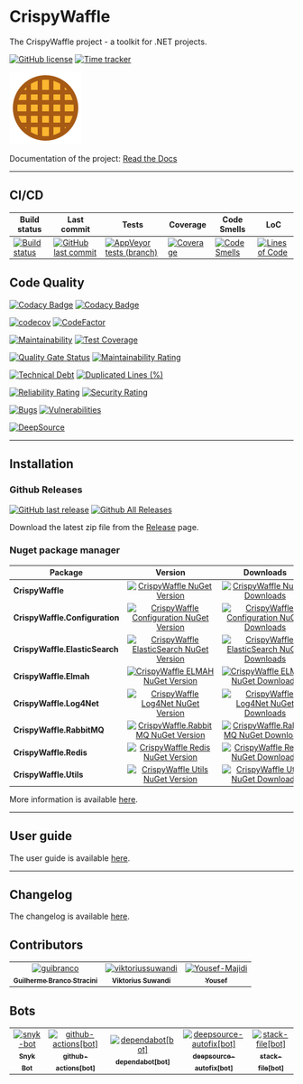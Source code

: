 # CrispyWaffle

The CrispyWaffle project - a toolkit for .NET projects. 

[![GitHub license](https://img.shields.io/github/license/guibranco/CrispyWaffle)](https://github.com/guibranco/CrispyWaffle)
[![Time tracker](https://wakatime.com/badge/github/guibranco/CrispyWaffle.svg)](https://wakatime.com/badge/github/guibranco/CrispyWaffle)

![Crispy Waffle logo](https://raw.githubusercontent.com/guibranco/CrispyWaffle/main/logo.png)

Documentation of the project: [Read the Docs](https://guibranco.github.io/CrispyWaffle/)

---

## CI/CD

| Build status | Last commit | Tests | Coverage | Code Smells | LoC | 
|--------------|-------------|-------|----------|-------------|-----|
| [![Build status](https://ci.appveyor.com/api/projects/status/dr93gad0na076ng3/branch/main?svg=true)](https://ci.appveyor.com/project/guibranco/crispywaffle/branch/main) | [![GitHub last commit](https://img.shields.io/github/last-commit/guibranco/CrispyWaffle/main)](https://github.com/guibranco/CrispyWaffle) | [![AppVeyor tests (branch)](https://img.shields.io/appveyor/tests/guibranco/crispywaffle/main?compact_message)](https://ci.appveyor.com/project/guibranco/crispywaffle/branch/main/tests) | [![Coverage](https://sonarcloud.io/api/project_badges/measure?project=guibranco_CrispyWaffle&metric=coverage)](https://sonarcloud.io/dashboard?id=guibranco_CrispyWaffle) | [![Code Smells](https://sonarcloud.io/api/project_badges/measure?project=guibranco_CrispyWaffle&metric=code_smells)](https://sonarcloud.io/dashboard?id=guibranco_CrispyWaffle) | [![Lines of Code](https://sonarcloud.io/api/project_badges/measure?project=guibranco_CrispyWaffle&metric=ncloc)](https://sonarcloud.io/dashboard?id=guibranco_CrispyWaffle) | 

## Code Quality

[![Codacy Badge](https://app.codacy.com/project/badge/Grade/cdac433295dc4d39b4a5377d147f50fc)](https://www.codacy.com/gh/guibranco/CrispyWaffle/dashboard?utm_source=github.com&amp;utm_medium=referral&amp;utm_content=guibranco/CrispyWaffle&amp;utm_campaign=Badge_Grade)
[![Codacy Badge](https://app.codacy.com/project/badge/Coverage/cdac433295dc4d39b4a5377d147f50fc)](https://www.codacy.com/gh/guibranco/CrispyWaffle/dashboard?utm_source=github.com&utm_medium=referral&utm_content=guibranco/CrispyWaffle&utm_campaign=Badge_Coverage)

[![codecov](https://codecov.io/gh/guibranco/CrispyWaffle/branch/main/graph/badge.svg)](https://codecov.io/gh/guibranco/CrispyWaffle)
[![CodeFactor](https://www.codefactor.io/repository/github/guibranco/CrispyWaffle/badge)](https://www.codefactor.io/repository/github/guibranco/CrispyWaffle)

[![Maintainability](https://api.codeclimate.com/v1/badges/fdaf045297f48946696a/maintainability)](https://codeclimate.com/github/guibranco/CrispyWaffle/maintainability)
[![Test Coverage](https://api.codeclimate.com/v1/badges/fdaf045297f48946696a/test_coverage)](https://codeclimate.com/github/guibranco/CrispyWaffle/test_coverage)

[![Quality Gate Status](https://sonarcloud.io/api/project_badges/measure?project=guibranco_CrispyWaffle&metric=alert_status)](https://sonarcloud.io/dashboard?id=guibranco_CrispyWaffle)
[![Maintainability Rating](https://sonarcloud.io/api/project_badges/measure?project=guibranco_CrispyWaffle&metric=sqale_rating)](https://sonarcloud.io/dashboard?id=guibranco_CrispyWaffle)

[![Technical Debt](https://sonarcloud.io/api/project_badges/measure?project=guibranco_CrispyWaffle&metric=sqale_index)](https://sonarcloud.io/dashboard?id=guibranco_CrispyWaffle)
[![Duplicated Lines (%)](https://sonarcloud.io/api/project_badges/measure?project=guibranco_CrispyWaffle&metric=duplicated_lines_density)](https://sonarcloud.io/dashboard?id=guibranco_CrispyWaffle)

[![Reliability Rating](https://sonarcloud.io/api/project_badges/measure?project=guibranco_CrispyWaffle&metric=reliability_rating)](https://sonarcloud.io/dashboard?id=guibranco_CrispyWaffle)
[![Security Rating](https://sonarcloud.io/api/project_badges/measure?project=guibranco_CrispyWaffle&metric=security_rating)](https://sonarcloud.io/dashboard?id=guibranco_CrispyWaffle)

[![Bugs](https://sonarcloud.io/api/project_badges/measure?project=guibranco_CrispyWaffle&metric=bugs)](https://sonarcloud.io/dashboard?id=guibranco_CrispyWaffle)
[![Vulnerabilities](https://sonarcloud.io/api/project_badges/measure?project=guibranco_CrispyWaffle&metric=vulnerabilities)](https://sonarcloud.io/dashboard?id=guibranco_CrispyWaffle)

[![DeepSource](https://app.deepsource.com/gh/guibranco/CrispyWaffle.svg/?label=active+issues&show_trend=true&token=r3XGa8MQHGZERdIhKB5EZXfL)](https://app.deepsource.com/gh/guibranco/CrispyWaffle/?ref=repository-badge)

---

## Installation

### Github Releases

[![GitHub last release](https://img.shields.io/github/release-date/guibranco/CrispyWaffle.svg?style=flat)](https://github.com/guibranco/CrispyWaffle) [![Github All Releases](https://img.shields.io/github/downloads/guibranco/CrispyWaffle/total.svg?style=flat)](https://github.com/guibranco/CrispyWaffle)

Download the latest zip file from the [Release](https://github.com/GuiBranco/CrispyWaffle/releases) page.

### Nuget package manager

| Package | Version | Downloads |
|------------------|:-------:|:-------:|
| **CrispyWaffle** | [![CrispyWaffle NuGet Version](https://img.shields.io/nuget/v/CrispyWaffle.svg?style=flat)](https://www.nuget.org/packages/CrispyWaffle/) | [![CrispyWaffle NuGet Downloads](https://img.shields.io/nuget/dt/CrispyWaffle.svg?style=flat)](https://www.nuget.org/packages/CrispyWaffle/) |
| **CrispyWaffle.Configuration** | [![CrispyWaffle Configuration NuGet Version](https://img.shields.io/nuget/v/CrispyWaffle.Configuration.svg?style=flat)](https://www.nuget.org/packages/CrispyWaffle.Configuration/) | [![CrispyWaffle Configuration NuGet Downloads](https://img.shields.io/nuget/dt/CrispyWaffle.Configuration.svg?style=flat)](https://www.nuget.org/packages/CrispyWaffle.Configuration/) |
| **CrispyWaffle.ElasticSearch** | [![CrispyWaffle ElasticSearch NuGet Version](https://img.shields.io/nuget/v/CrispyWaffle.ElasticSearch.svg?style=flat)](https://www.nuget.org/packages/CrispyWaffle.ElasticSearch/) | [![CrispyWaffle ElasticSearch NuGet Downloads](https://img.shields.io/nuget/dt/CrispyWaffle.ElasticSearch.svg?style=flat)](https://www.nuget.org/packages/CrispyWaffle.ElasticSearch/) |
| **CrispyWaffle.Elmah** | [![CrispyWaffle ELMAH NuGet Version](https://img.shields.io/nuget/v/CrispyWaffle.Elmah.svg?style=flat)](https://www.nuget.org/packages/CrispyWaffle.Elmah/) | [![CrispyWaffle ELMAH NuGet Downloads](https://img.shields.io/nuget/dt/CrispyWaffle.Elmah.svg?style=flat)](https://www.nuget.org/packages/CrispyWaffle.Elmah/) |
| **CrispyWaffle.Log4Net** | [![CrispyWaffle Log4Net NuGet Version](https://img.shields.io/nuget/v/CrispyWaffle.Log4Net.svg?style=flat)](https://www.nuget.org/packages/CrispyWaffle.Log4Net/) | [![CrispyWaffle Log4Net NuGet Downloads](https://img.shields.io/nuget/dt/CrispyWaffle.Log4Net.svg?style=flat)](https://www.nuget.org/packages/CrispyWaffle.Log4Net/) |
| **CrispyWaffle.RabbitMQ** | [![CrispyWaffle.RabbitMQ NuGet Version](https://img.shields.io/nuget/v/CrispyWaffle.RabbitMQ.svg?style=flat)](https://www.nuget.org/packages/CrispyWaffle.RabbitMQ/) | [![CrispyWaffle.RabbitMQ NuGet Downloads](https://img.shields.io/nuget/dt/CrispyWaffle.RabbitMQ.svg?style=flat)](https://www.nuget.org/packages/CrispyWaffle.RabbitMQ/) |
| **CrispyWaffle.Redis** | [![CrispyWaffle Redis NuGet Version](https://img.shields.io/nuget/v/CrispyWaffle.Redis.svg?style=flat)](https://www.nuget.org/packages/CrispyWaffle.Redis/) | [![CrispyWaffle Redis NuGet Downloads](https://img.shields.io/nuget/dt/CrispyWaffle.Redis.svg?style=flat)](https://www.nuget.org/packages/CrispyWaffle.Redis/) |
| **CrispyWaffle.Utils** | [![CrispyWaffle Utils NuGet Version](https://img.shields.io/nuget/v/CrispyWaffle.Utils.svg?style=flat)](https://www.nuget.org/packages/CrispyWaffle.Utils/) | [![CrispyWaffle Utils NuGet Downloads](https://img.shields.io/nuget/dt/CrispyWaffle.Utils.svg?style=flat)](https://www.nuget.org/packages/CrispyWaffle.Utils/) |

More information is available [here](https://guibranco.github.io/CrispyWaffle/installation/).

---

## User guide

The user guide is available [here](https://guibranco.github.io/CrispyWaffle/user-guide/basic-usage/).

---

## Changelog

The changelog is available [here](https://guibranco.github.io/CrispyWaffle/changelog/).

## Contributors

<!-- readme: collaborators,contributors,snyk-bot/-,guistracini-outsurance-ie/- -start -->
<table>
<tr>
    <td align="center">
        <a href="https://github.com/guibranco">
            <img src="https://avatars.githubusercontent.com/u/3362854?v=4" width="100;" alt="guibranco"/>
            <br />
            <sub><b>Guilherme Branco Stracini</b></sub>
        </a>
    </td>
    <td align="center">
        <a href="https://github.com/viktoriussuwandi">
            <img src="https://avatars.githubusercontent.com/u/68414300?v=4" width="100;" alt="viktoriussuwandi"/>
            <br />
            <sub><b>Viktorius Suwandi</b></sub>
        </a>
    </td>
    <td align="center">
        <a href="https://github.com/Yousef-Majidi">
            <img src="https://avatars.githubusercontent.com/u/28239685?v=4" width="100;" alt="Yousef-Majidi"/>
            <br />
            <sub><b>Yousef</b></sub>
        </a>
    </td></tr>
</table>
<!-- readme: collaborators,contributors,snyk-bot/-,guistracini-outsurance-ie/- -end -->

## Bots

<!-- readme: snyk-bot,bots -start -->
<table>
<tr>
    <td align="center">
        <a href="https://github.com/snyk-bot">
            <img src="https://avatars.githubusercontent.com/u/19733683?v=4" width="100;" alt="snyk-bot"/>
            <br />
            <sub><b>Snyk Bot</b></sub>
        </a>
    </td>
    <td align="center">
        <a href="https://github.com/github-actions[bot]">
            <img src="https://avatars.githubusercontent.com/in/15368?v=4" width="100;" alt="github-actions[bot]"/>
            <br />
            <sub><b>github-actions[bot]</b></sub>
        </a>
    </td>
    <td align="center">
        <a href="https://github.com/dependabot[bot]">
            <img src="https://avatars.githubusercontent.com/in/29110?v=4" width="100;" alt="dependabot[bot]"/>
            <br />
            <sub><b>dependabot[bot]</b></sub>
        </a>
    </td>
    <td align="center">
        <a href="https://github.com/deepsource-autofix[bot]">
            <img src="https://avatars.githubusercontent.com/in/57168?v=4" width="100;" alt="deepsource-autofix[bot]"/>
            <br />
            <sub><b>deepsource-autofix[bot]</b></sub>
        </a>
    </td>
    <td align="center">
        <a href="https://github.com/stack-file[bot]">
            <img src="https://avatars.githubusercontent.com/in/408123?v=4" width="100;" alt="stack-file[bot]"/>
            <br />
            <sub><b>stack-file[bot]</b></sub>
        </a>
    </td></tr>
</table>
<!-- readme: snyk-bot,bots -end -->
